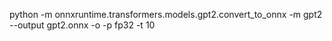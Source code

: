 
python -m onnxruntime.transformers.models.gpt2.convert_to_onnx -m gpt2 --output gpt2.onnx -o -p fp32 -t 10